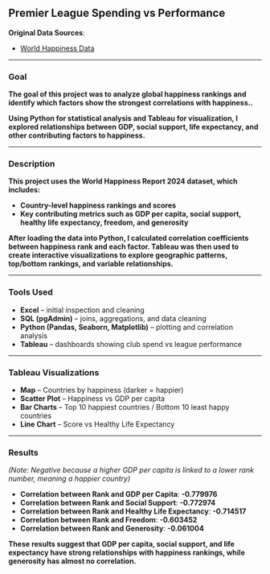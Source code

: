 ## Premier League Spending vs Performance

**Original Data Sources**:  
- [World Happiness Data](https://worldhappiness.report/ed/2024/#appendices-and-data)

---

### **Goal**

**The goal of this project was to analyze global happiness rankings and identify which factors show the strongest correlations with happiness..**

**Using Python for statistical analysis and Tableau for visualization, I explored relationships between GDP, social support, life expectancy, and other contributing factors to happiness.**

---

### **Description**

**This project uses the World Happiness Report 2024 dataset, which includes:**
- **Country-level happiness rankings and scores**
- **Key contributing metrics such as GDP per capita, social support, healthy life expectancy, freedom, and generosity**

**After loading the data into Python, I calculated correlation coefficients between happiness rank and each factor. Tableau was then used to create interactive visualizations to explore geographic patterns, top/bottom rankings, and variable relationships.**

---

### **Tools Used**

- **Excel** – initial inspection and cleaning  
- **SQL (pgAdmin)** – joins, aggregations, and data cleaning  
- **Python (Pandas, Seaborn, Matplotlib)** – plotting and correlation analysis  
- **Tableau** – dashboards showing club spend vs league performance

---

### **Tableau Visualizations**

- **Map** – Countries by happiness (darker = happier)
- **Scatter Plot** – Happiness vs GDP per capita
- **Bar Charts** – Top 10 happiest countries / Bottom 10 least happy countries
- **Line Chart** – Score vs Healthy Life Expectancy

---

### **Results**
*(Note: Negative because a higher GDP per capita is linked to a lower rank number, meaning a happier country)*  

- **Correlation between Rank and GDP per Capita**: **-0.779976**
- **Correlation between Rank and Social Support**: **-0.772974**
- **Correlation between Rank and Healthy Life Expectancy**: **-0.714517**
- **Correlation between Rank and Freedom**: **-0.603452**
- **Correlation between Rank and Generosity**: **-0.061004**

**These results suggest that GDP per capita, social support, and life expectancy have strong relationships with happiness rankings, while generosity has almost no correlation.**
